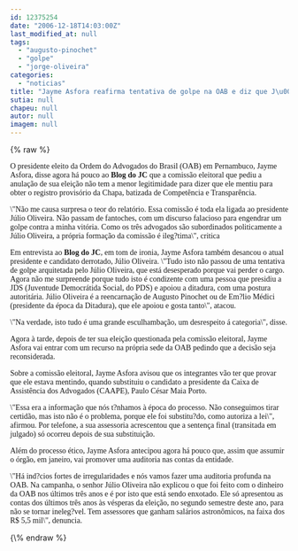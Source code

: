 ```yaml
---
id: 12375254
date: "2006-12-18T14:03:00Z"
last_modified_at: null
tags:
  - "augusto-pinochet"
  - "golpe"
  - "jorge-oliveira"
categories:
  - "noticias"
title: "Jayme Asfora reafirma tentativa de golpe na OAB e diz que J\u00falio Oliveira \u00e9 reencarna\u00e7\u00e3o de Pinochet"
sutia: null
chapeu: null
autor: null
imagem: null
---
```

{\% raw %}
<p><P><FONT face=Verdana>O presidente eleito da Ordem do Advogados do Brasil (OAB) em Pernambuco, Jayme Asfora, disse agora há pouco ao <STRONG>Blog do JC</STRONG> que a comissão eleitoral que pediu a anulação de sua eleição não tem a menor legitimidade para dizer que ele mentiu para obter o registro provisório da Chapa, batizada de Competência e Transparência. </FONT></P></p>
<p><P><FONT face=Verdana>\"Não me causa surpresa o teor do relatório. Essa comissão é toda ela ligada ao presidente Júlio Oliveira. Não passam de fantoches, com um discurso falacioso para engendrar um golpe contra a minha vitória. Como os três advogados são subordinados politicamente a Júlio Oliveira, a própria formação da comissão é ileg?tima\", critica</FONT></P></p>
<p><P><FONT face=Verdana>Em entrevista ao <STRONG>Blog do JC</STRONG>, em tom de ironia, Jayme Asfora também desancou o atual presidente e candidato derrotado, Júlio Oliveira. \"Tudo isto não passou de uma tentativa de golpe arquitetada pelo Júlio Oliveira, que está desesperado porque vai perder o cargo. Agora não me surpreende porque tudo isto é condizente com uma pessoa que presidiu a JDS (Juventude Democrátida Social, do PDS) e apoiou a ditadura, com uma postura autoritária. Júlio Oliveira é a reencarnação de Augusto Pinochet ou de Em?lio Médici (presidente da época da Ditadura), que ele apoiou e gosta tanto\", atacou.</FONT></P></p>
<p><P><FONT face=Verdana>\"Na verdade, isto tudo é uma grande esculhambação, um desrespeito á categoria\", disse.</FONT></P></p>
<p><P><FONT face=Verdana>Agora à tarde, depois de ter sua eleição questionada pela comissão eleitoral, Jayme Asfora vai entrar com um recurso na própria sede da OAB pedindo que a decisão seja reconsiderada.</FONT></P></p>
<p><P><FONT face=Verdana>Sobre a comissão eleitoral, Jayme Asfora avisou que os integrantes vão ter que provar que ele estava mentindo, quando substituiu o candidato a presidente da Caixa de Assistência dos Advogados (CAAPE), Paulo César Maia Porto. </FONT></P></p>
<p><P><FONT face=Verdana>\"Essa era a informação que nós t?nhamos à época do processo. Não conseguimos tirar certidão, mas isto não é o problema, porque ele foi substitu?do, como autoriza a lei\", afirmou. Por telefone, a sua assessoria acrescentou que a sentença final (transitada em julgado) só ocorreu depois de sua substituição.</FONT></P></p>
<p><P><FONT face=Verdana>Além do processo ético, Jayme Asfora antecipou agora há pouco que, assim que assumir o órgão, em janeiro, vai promover uma auditoria nas contas da entidade. </FONT></P></p>
<p><P><FONT face=Verdana>\"Há ind?cios fortes de irregularidades e nós vamos fazer uma auditoria profunda na OAB. Na campanha, o senhor Júlio Oliveira não explicou o que foi feito com o dinheiro da OAB nos últimos três anos e é por isto que está sendo enxotado. Ele só apresentou as contas dos últimos três anos às vésperas da eleição, no segundo semestre deste ano, para não se tornar ineleg?vel. Tem assessores que ganham salários astronômicos, na faixa dos R$ 5,5 mil\", denuncia.</FONT></P> </p>
{\% endraw %}